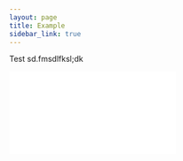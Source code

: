 ```yaml
---
layout: page
title: Example
sidebar_link: true
---
```



Test sd.fmsdlfksl;dk

<iframe frameborder="0" scrolling="no" src="//plot.ly/~gmoille/30.embed"></iframe>